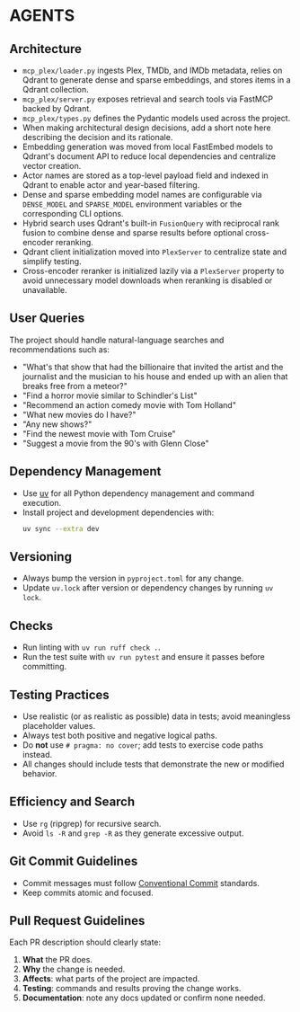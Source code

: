 # AGENTS

## Architecture
- `mcp_plex/loader.py` ingests Plex, TMDb, and IMDb metadata, relies on Qdrant to generate dense and sparse embeddings, and stores items in a Qdrant collection.
- `mcp_plex/server.py` exposes retrieval and search tools via FastMCP backed by Qdrant.
- `mcp_plex/types.py` defines the Pydantic models used across the project.
- When making architectural design decisions, add a short note here describing the decision and its rationale.
- Embedding generation was moved from local FastEmbed models to Qdrant's document API to reduce local dependencies and centralize vector creation.
- Actor names are stored as a top-level payload field and indexed in Qdrant to enable actor and year-based filtering.
- Dense and sparse embedding model names are configurable via `DENSE_MODEL` and
  `SPARSE_MODEL` environment variables or the corresponding CLI options.
- Hybrid search uses Qdrant's built-in `FusionQuery` with reciprocal rank fusion
  to combine dense and sparse results before optional cross-encoder reranking.
- Qdrant client initialization moved into `PlexServer` to centralize state and
  simplify testing.
- Cross-encoder reranker is initialized lazily via a `PlexServer` property to
  avoid unnecessary model downloads when reranking is disabled or unavailable.

## User Queries
The project should handle natural-language searches and recommendations such as:
- "What's that show that had the billionaire that invited the artist and the journalist and the musician to his house and ended up with an alien that breaks free from a meteor?"
- "Find a horror movie similar to Schindler's List"
- "Recommend an action comedy movie with Tom Holland"
- "What new movies do I have?"
- "Any new shows?"
- "Find the newest movie with Tom Cruise"
- "Suggest a movie from the 90's with Glenn Close"

## Dependency Management
- Use [uv](https://github.com/astral-sh/uv) for all Python dependency management and command execution.
- Install project and development dependencies with:
  ```bash
  uv sync --extra dev
  ```

## Versioning
- Always bump the version in `pyproject.toml` for any change.
- Update `uv.lock` after version or dependency changes by running `uv lock`.

## Checks
- Run linting with `uv run ruff check .`.
- Run the test suite with `uv run pytest` and ensure it passes before committing.

## Testing Practices
- Use realistic (or as realistic as possible) data in tests; avoid meaningless placeholder values.
- Always test both positive and negative logical paths.
- Do **not** use `# pragma: no cover`; add tests to exercise code paths instead.
- All changes should include tests that demonstrate the new or modified behavior.

## Efficiency and Search
- Use `rg` (ripgrep) for recursive search.
- Avoid `ls -R` and `grep -R` as they generate excessive output.

## Git Commit Guidelines
- Commit messages must follow [Conventional Commit](https://www.conventionalcommits.org/) standards.
- Keep commits atomic and focused.

## Pull Request Guidelines
Each PR description should clearly state:
1. **What** the PR does.
2. **Why** the change is needed.
3. **Affects**: what parts of the project are impacted.
4. **Testing**: commands and results proving the change works.
5. **Documentation**: note any docs updated or confirm none needed.
